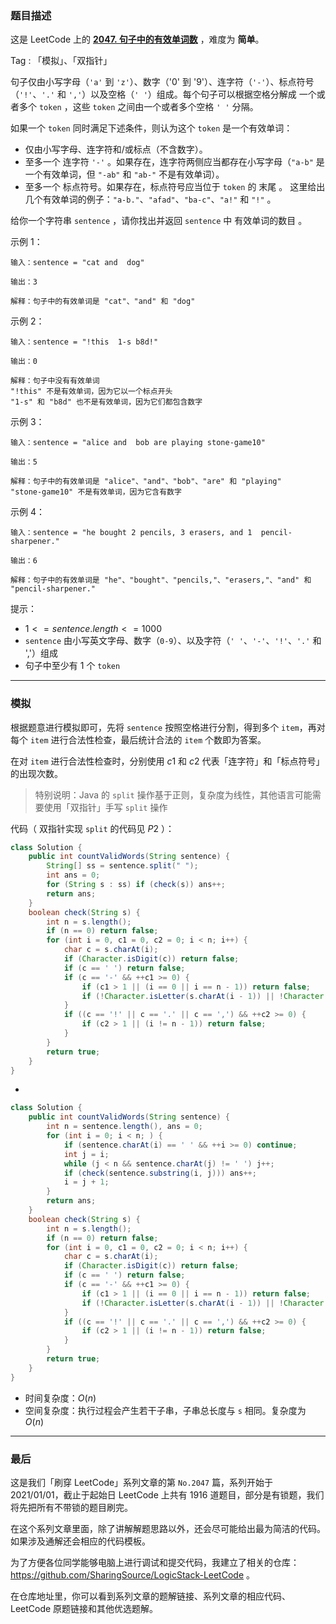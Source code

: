 ### 题目描述

这是 LeetCode 上的 **[2047. 句子中的有效单词数](https://leetcode-cn.com/problems/number-of-valid-words-in-a-sentence/solution/gong-shui-san-xie-jian-dan-zi-fu-chuan-m-5pcz/)** ，难度为 **简单**。

Tag : 「模拟」、「双指针」



句子仅由小写字母（`'a'` 到 `'z'`）、数字（'0' 到 '9'）、连字符（`'-'`）、标点符号（`'!'`、`'.'` 和 `','`）以及空格（`' '`）组成。每个句子可以根据空格分解成 一个或者多个 `token` ，这些 `token` 之间由一个或者多个空格 `' '` 分隔。

如果一个 `token` 同时满足下述条件，则认为这个 `token` 是一个有效单词：

* 仅由小写字母、连字符和/或标点（不含数字）。
* 至多一个 连字符 `'-'` 。如果存在，连字符两侧应当都存在小写字母（`"a-b"` 是一个有效单词，但 `"-ab"` 和 `"ab-"` 不是有效单词）。
* 至多一个 标点符号。如果存在，标点符号应当位于 `token` 的 末尾 。
这里给出几个有效单词的例子：`"a-b."`、`"afad"`、`"ba-c"`、`"a!"` 和 `"!"` 。

给你一个字符串 `sentence` ，请你找出并返回 `sentence` 中 有效单词的数目 。

示例 1：
```
输入：sentence = "cat and  dog"

输出：3

解释：句子中的有效单词是 "cat"、"and" 和 "dog"
```
示例 2：
```
输入：sentence = "!this  1-s b8d!"

输出：0

解释：句子中没有有效单词
"!this" 不是有效单词，因为它以一个标点开头
"1-s" 和 "b8d" 也不是有效单词，因为它们都包含数字
```
示例 3：
```
输入：sentence = "alice and  bob are playing stone-game10"

输出：5

解释：句子中的有效单词是 "alice"、"and"、"bob"、"are" 和 "playing"
"stone-game10" 不是有效单词，因为它含有数字
```
示例 4：
```
输入：sentence = "he bought 2 pencils, 3 erasers, and 1  pencil-sharpener."

输出：6

解释：句子中的有效单词是 "he"、"bought"、"pencils,"、"erasers,"、"and" 和 "pencil-sharpener."
```

提示：
* $1 <= sentence.length <= 1000$
* `sentence` 由小写英文字母、数字（`0-9`）、以及字符（`' '`、`'-'`、`'!'`、`'.'` 和 ','）组成
* 句子中至少有 $1$ 个 `token`

---

### 模拟

根据题意进行模拟即可，先将 `sentence` 按照空格进行分割，得到多个 `item`，再对每个 `item` 进行合法性检查，最后统计合法的 `item` 个数即为答案。

在对 `item` 进行合法性检查时，分别使用 $c1$ 和 $c2$ 代表「连字符」和「标点符号」的出现次数。

> 特别说明：Java 的 `split` 操作基于正则，复杂度为线性，其他语言可能需要使用「双指针」手写 `split` 操作

代码（ 双指针实现 `split` 的代码见 $P2$ ）：
```java
class Solution {
    public int countValidWords(String sentence) {
        String[] ss = sentence.split(" ");
        int ans = 0;
        for (String s : ss) if (check(s)) ans++;
        return ans;
    }
    boolean check(String s) {
        int n = s.length();
        if (n == 0) return false;
        for (int i = 0, c1 = 0, c2 = 0; i < n; i++) {
            char c = s.charAt(i);
            if (Character.isDigit(c)) return false;
            if (c == ' ') return false;
            if (c == '-' && ++c1 >= 0) {
                if (c1 > 1 || (i == 0 || i == n - 1)) return false;
                if (!Character.isLetter(s.charAt(i - 1)) || !Character.isLetter(s.charAt(i + 1))) return false;
            }
            if ((c == '!' || c == '.' || c == ',') && ++c2 >= 0) {
                if (c2 > 1 || (i != n - 1)) return false;
            }
        }
        return true;
    }
}
```
-
```java
class Solution {
    public int countValidWords(String sentence) {
        int n = sentence.length(), ans = 0;
        for (int i = 0; i < n; ) {
            if (sentence.charAt(i) == ' ' && ++i >= 0) continue;
            int j = i;
            while (j < n && sentence.charAt(j) != ' ') j++;
            if (check(sentence.substring(i, j))) ans++;
            i = j + 1;
        }
        return ans;
    }
    boolean check(String s) {
        int n = s.length();
        if (n == 0) return false;
        for (int i = 0, c1 = 0, c2 = 0; i < n; i++) {
            char c = s.charAt(i);
            if (Character.isDigit(c)) return false;
            if (c == ' ') return false;
            if (c == '-' && ++c1 >= 0) {
                if (c1 > 1 || (i == 0 || i == n - 1)) return false;
                if (!Character.isLetter(s.charAt(i - 1)) || !Character.isLetter(s.charAt(i + 1))) return false;
            }
            if ((c == '!' || c == '.' || c == ',') && ++c2 >= 0) {
                if (c2 > 1 || (i != n - 1)) return false;
            }
        }
        return true;
    }
}
```
* 时间复杂度：$O(n)$
* 空间复杂度：执行过程会产生若干子串，子串总长度与 `s` 相同。复杂度为 $O(n)$

---

### 最后

这是我们「刷穿 LeetCode」系列文章的第 `No.2047` 篇，系列开始于 2021/01/01，截止于起始日 LeetCode 上共有 1916 道题目，部分是有锁题，我们将先把所有不带锁的题目刷完。

在这个系列文章里面，除了讲解解题思路以外，还会尽可能给出最为简洁的代码。如果涉及通解还会相应的代码模板。

为了方便各位同学能够电脑上进行调试和提交代码，我建立了相关的仓库：https://github.com/SharingSource/LogicStack-LeetCode 。

在仓库地址里，你可以看到系列文章的题解链接、系列文章的相应代码、LeetCode 原题链接和其他优选题解。

